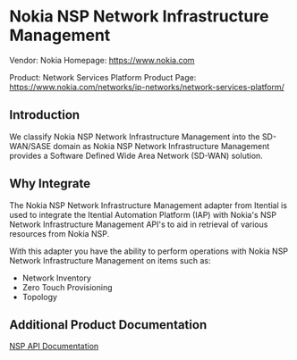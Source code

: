 # Nokia NSP Network Infrastructure Management

Vendor: Nokia
Homepage: https://www.nokia.com

Product: Network Services Platform
Product Page: https://www.nokia.com/networks/ip-networks/network-services-platform/

## Introduction
We classify Nokia NSP Network Infrastructure Management into the SD-WAN/SASE domain as Nokia NSP Network Infrastructure Management provides a Software Defined Wide Area Network (SD-WAN) solution. 

## Why Integrate
The Nokia NSP Network Infrastructure Management adapter from Itential is used to integrate the Itential Automation Platform (IAP) with Nokia's NSP Network Infrastructure Management API's to aid in retrieval of various resources from Nokia NSP.

With this adapter you have the ability to perform operations with Nokia NSP Network Infrastructure Management on items such as:

- Network Inventory
- Zero Touch Provisioning
- Topology

## Additional Product Documentation
[NSP API Documentation](https://network.developer.nokia.com/api-documentation/)